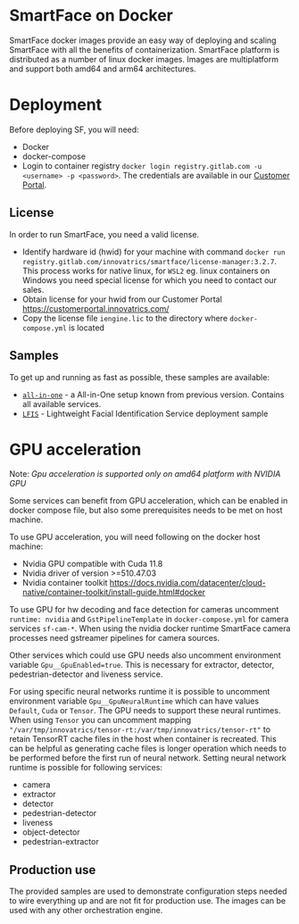 # SmartFace on Docker

SmartFace docker images provide an easy way of deploying and scaling SmartFace with all the benefits of containerization. SmartFace platform is distributed as a number of linux docker images. Images are multiplatform and support both amd64 and arm64 architectures.

# Deployment

Before deploying SF, you will need:

- Docker
- docker-compose
- Login to container registry `docker login registry.gitlab.com -u <username> -p <password>`. The credentials are available in our [Customer Portal](https://customerportal.innovatrics.com/).

## License

In order to run SmartFace, you need a valid license.

- Identify hardware id (hwid) for your machine with command `docker run registry.gitlab.com/innovatrics/smartface/license-manager:3.2.7`. This process works for native linux, for `WSL2` eg. linux containers on Windows you need special license for which you need to contact our sales.
- Obtain license for your hwid from our Customer Portal https://customerportal.innovatrics.com/
- Copy the license file `iengine.lic` to the directory where `docker-compose.yml` is located

## Samples

To get up and running as fast as possible, these samples are available:
- [`all-in-one`](./all-in-one/) - a All-in-One setup known from previous version. Contains all available services.
- [`LFIS`](./LFIS/) - Lightweight Facial Identification Service deployment sample

# GPU acceleration

Note: _Gpu acceleration is supported only on amd64 platform with NVIDIA GPU_

Some services can benefit from GPU acceleration, which can be enabled in docker compose file, but also some prerequisites needs to be met on host machine.

To use GPU acceleration, you will need following on the docker host machine:

- Nvidia GPU compatible with Cuda 11.8
- Nvidia driver of version >=510.47.03
- Nvidia container toolkit https://docs.nvidia.com/datacenter/cloud-native/container-toolkit/install-guide.html#docker

To use GPU for hw decoding and face detection for cameras uncomment `runtime: nvidia` and `GstPipelineTemplate` in `docker-compose.yml` for camera services `sf-cam-*`.
When using the nvidia docker runtime SmartFace camera processes need gstreamer pipelines for camera sources.

Other services which could use GPU needs also uncomment environment variable `Gpu__GpuEnabled=true`. This is necessary for extractor, detector, pedestrian-detector and liveness service.

For using specific neural networks runtime it is possible to uncomment environment variable `Gpu__GpuNeuralRuntime` which can have values `Default`, `Cuda` or `Tensor`. The GPU needs to support these neural runtimes. When using `Tensor` you can uncomment mapping `"/var/tmp/innovatrics/tensor-rt:/var/tmp/innovatrics/tensor-rt"` to retain TensorRT cache files in the host when container is recreated. This can be helpful as generating cache files is longer operation which needs to be performed before the first run of neural network. Setting neural network runtime is possible for following services:
- camera
- extractor
- detector
- pedestrian-detector
- liveness
- object-detector
- pedestrian-extractor

## Production use

The provided samples are used to demonstrate configuration steps needed to wire everything up and are not fit for production use. The images can be used with any other orchestration engine.
